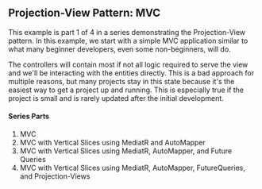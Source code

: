﻿## Projection-View Pattern: MVC

This example is part 1 of 4 in a series demonstrating the Projection-View pattern. In this example, we start with a simple MVC application similar to what many beginner developers, even some non-beginners, will do.

The controllers will contain most if not all logic required to serve the view and we'll be interacting with the entities directly. This is a bad approach for multiple reasons, but many projects stay in this state because it's the easiest way to get a project up and running. This is especially true if the project is small and is rarely updated after the initial development.

#### Series Parts

1. MVC
2. MVC with Vertical Slices using MediatR and AutoMapper
3. MVC with Vertical Slices using MediatR, AutoMapper, and Future Queries
4. MVC with Vertical Slices using MediatR, AutoMapper, FutureQueries, and Projection-Views

